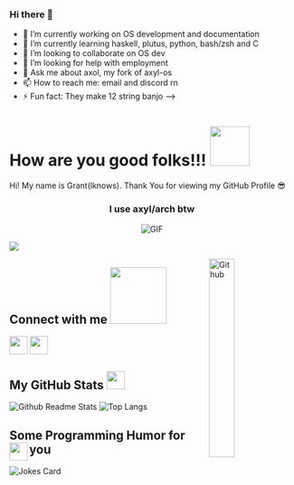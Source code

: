 ### Hi there 👋

- 🔭 I’m currently working on OS development and documentation
- 🌱 I’m currently learning haskell, plutus, python, bash/zsh and C
- 👯 I’m looking to collaborate on OS dev
- 🤔 I’m looking for help with employment
- 💬 Ask me about axol, my fork of axyl-os
- 📫 How to reach me: email and discord rn
- ⚡ Fun fact: They make 12 string banjo
-->

<h1> How are you good folks!!! <img src = "https://raw.githubusercontent.com/MartinHeinz/MartinHeinz/master/wave.gif" width = 70px> </h1>
<p align='center'>  
</p>
<div size='20px'> Hi! My name is Grant(lknows). Thank You for viewing my GitHub Profile 😎
</div>
  
<h3 align="center"> I use axyl/arch btw </h3>
<p align="center">
<img align="center" alt="GIF" src="https://static.apester.com/user-images/66/66990c9c68ef205ac02683b905a15dc5.gif" /></p>

  
![](https://komarev.com/ghpvc/?username=lknows&color=blueviolet&style=flat)

<img width="30%" align="right" alt="Github" src="https://raw.githubusercontent.com/onimur/.github/master/.resources/git-header.svg" />
<h2> Connect with me <img src='https://raw.githubusercontent.com/ShahriarShafin/ShahriarShafin/main/Assets/handshake.gif' width="100px"> </h2>
<a href = 'https://www.github.com/lknows'> <img width = '32px' align= 'center' src="https://cdn-icons-png.flaticon.com/512/733/733553.png"/></a>
<a href = 'https://gitlab.com/lknows'> <img width = '32px' align= 'center' src="https://cdn-icons-png.flaticon.com/512/5968/5968853.png"/></a>

<h2> My GitHub Stats <img src='https://media1.giphy.com/media/du3J3cXyzhj75IOgvA/giphy.gif?cid=ecf05e47x2g034i9pzwtzzsd3xgg2w9nr94t4tflbbgo3008&rid=giphy.gif' width='32px'> </h2>
  
![Github Readme Stats](https://github-readme-stats.vercel.app/api?username=lknows&show_icons=true&bg_color=161320&text_color=D9E0EE&icon_color=DDB6F2&title_color=96CDFB)
![Top Langs](https://github-readme-stats.vercel.app/api/top-langs/?username=lknows&layout=compact&bg_color=161320&text_color=D9E0EE&icon_color=DDB6F2&title_color=96CDFB)

<h2> Some Programming Humor for you <img align ='left' 
src='https://media2.giphy.com/media/UQDSBzfyiBKvgFcSTw/giphy.gif?cid=ecf05e47p3cd513axbek3f56ti3jzizq8hincw20jauyyfyw&rid=giphy.gif' width = '32px'></h2>

![Jokes Card](https://readme-jokes.vercel.app/api?hideBorder&theme=tokyonight)
